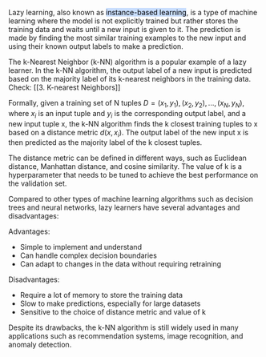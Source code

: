 
Lazy learning, also known as <mark style="background: #ADCCFFA6;">instance-based learning</mark>, is a type of machine learning where the model is not explicitly trained but rather stores the training data and waits until a new input is given to it. The prediction is made by finding the most similar training examples to the new input and using their known output labels to make a prediction.

The k-Nearest Neighbor (k-NN) algorithm is a popular example of a lazy learner. In the k-NN algorithm, the output label of a new input is predicted based on the majority label of its k-nearest neighbors in the training data. Check: [[3. K-nearest Neighbors]]

Formally, given a training set of N tuples $D = {(x_1,y_1), (x_2,y_2), ..., (x_N,y_N)}$, where $x_i$ is an input tuple and $y_i$ is the corresponding output label, and a new input tuple x, the k-NN algorithm finds the k closest training tuples to x based on a distance metric $d(x, x_i)$. The output label of the new input x is then predicted as the majority label of the k closest tuples.

The distance metric can be defined in different ways, such as Euclidean distance, Manhattan distance, and cosine similarity. The value of k is a hyperparameter that needs to be tuned to achieve the best performance on the validation set.

Compared to other types of machine learning algorithms such as decision trees and neural networks, lazy learners have several advantages and disadvantages:

Advantages:

-   Simple to implement and understand
-   Can handle complex decision boundaries
-   Can adapt to changes in the data without requiring retraining

Disadvantages:

-   Require a lot of memory to store the training data
-   Slow to make predictions, especially for large datasets
-   Sensitive to the choice of distance metric and value of k

Despite its drawbacks, the k-NN algorithm is still widely used in many applications such as recommendation systems, image recognition, and anomaly detection.


